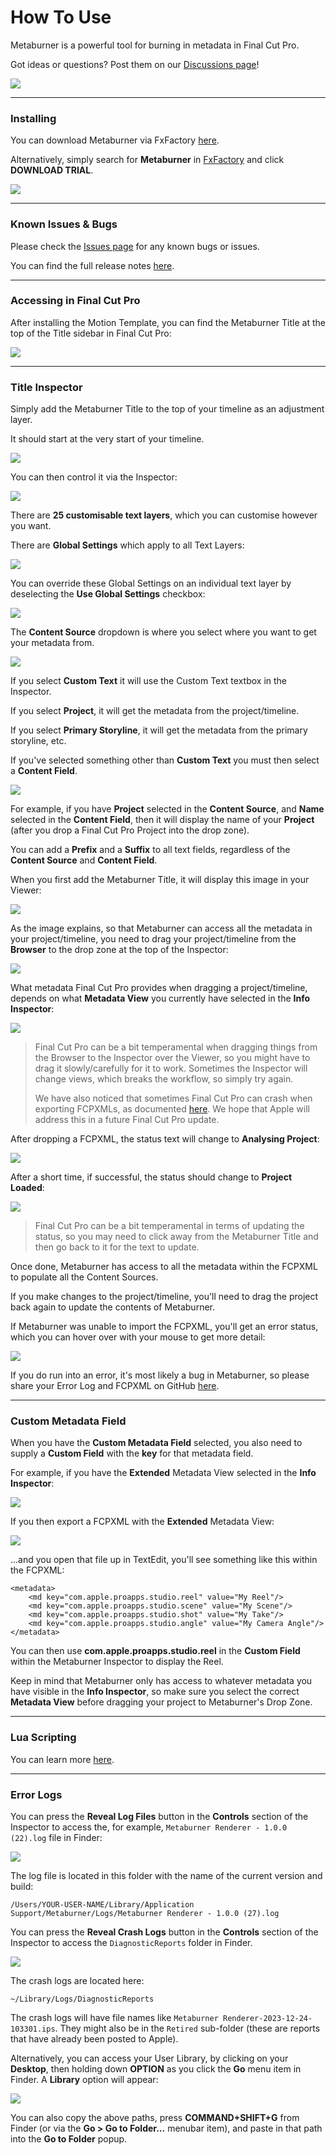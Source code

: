 # How To Use

Metaburner is a powerful tool for burning in metadata in Final Cut Pro.

Got ideas or questions? Post them on our [Discussions page](https://github.com/latenitefilms/metaburner/discussions)!

![](/static/metaburner-pro-screenshot.jpeg)

---

### Installing

You can download Metaburner via FxFactory [here](https://fxfactory.com/install/metaburner).

Alternatively, simply search for **Metaburner** in [FxFactory](https://fxfactory.com) and click **DOWNLOAD TRIAL**.

![](static/fxfactory.png)

---

### Known Issues & Bugs

Please check the [Issues page](https://github.com/latenitefilms/metaburner/issues) for any known bugs or issues.

You can find the full release notes [here](/release-notes/).

---

### Accessing in Final Cut Pro

After installing the Motion Template, you can find the Metaburner Title at the top of the Title sidebar in Final Cut Pro:

![](static/title-browser.png)

---

### Title Inspector

Simply add the Metaburner Title to the top of your timeline as an adjustment layer.

It should start at the very start of your timeline.

![](static/timeline.png)

You can then control it via the Inspector:

![](static/inspector.png)

There are **25 customisable text layers**, which you can customise however you want.

There are **Global Settings** which apply to all Text Layers:

![](static/global-settings.png)

You can override these Global Settings on an individual text layer by deselecting the **Use Global Settings** checkbox:

![](static/text-layer.png)

The **Content Source** dropdown is where you select where you want to get your metadata from.

![](static/content-source.png)

If you select **Custom Text** it will use the Custom Text textbox in the Inspector.

If you select **Project**, it will get the metadata from the project/timeline.

If you select **Primary Storyline**, it will get the metadata from the primary storyline, etc.

If you've selected something other than **Custom Text** you must then select a **Content Field**.

![](static/content-field.png)

For example, if you have **Project** selected in the **Content Source**, and **Name** selected in the **Content Field**, then it will display the name of your **Project** (after you drop a Final Cut Pro Project into the drop zone).

You can add a **Prefix** and a **Suffix** to all text fields, regardless of the **Content Source** and **Content Field**.

When you first add the Metaburner Title, it will display this image in your Viewer:

![](static/no-project-loaded.png)

As the image explains, so that Metaburner can access all the metadata in your project/timeline, you need to drag your project/timeline from the **Browser** to the drop zone at the top of the Inspector:

![](static/drop-zone.png)

What metadata Final Cut Pro provides when dragging a project/timeline, depends on what **Metadata View** you currently have selected in the **Info Inspector**:

![](static/metadata-view.png)

> Final Cut Pro can be a bit temperamental when dragging things from the Browser to the Inspector over the Viewer, so you might have to drag it slowly/carefully for it to work. Sometimes the Inspector will change views, which breaks the workflow, so simply try again.
>
> We have also noticed that sometimes Final Cut Pro can crash when exporting FCPXMLs, as documented [here](https://github.com/CommandPost/FCPCafe/issues/307). We hope that Apple will address this in a future Final Cut Pro update.

After dropping a FCPXML, the status text will change to **Analysing Project**:

![](static/loading-fcpxml.png)

After a short time, if successful, the status should change to **Project Loaded**:

![](static/project-loaded.png)

> Final Cut Pro can be a bit temperamental in terms of updating the status, so you may need to click away from the Metaburner Title and then go back to it for the text to update.

Once done, Metaburner has access to all the metadata within the FCPXML to populate all the Content Sources.

If you make changes to the project/timeline, you'll need to drag the project back again to update the contents of Metaburner.

If Metaburner was unable to import the FCPXML, you'll get an error status, which you can hover over with your mouse to get more detail:

![](static/error-in-inspector.png)

If you do run into an error, it's most likely a bug in Metaburner, so please share your Error Log and FCPXML on GitHub [here](https://github.com/latenitefilms/metaburner/issues).

---

### Custom Metadata Field

When you have the **Custom Metadata Field** selected, you also need to supply a **Custom Field** with the **key** for that metadata field.

For example, if you have the **Extended** Metadata View selected in the **Info Inspector**:

![](static/extended-metadata-inspector.png)

If you then export a FCPXML with the **Extended** Metadata View:

![](static/save-extended-metadata.png)

...and you open that file up in TextEdit, you'll see something like this within the FCPXML:

```
<metadata>
    <md key="com.apple.proapps.studio.reel" value="My Reel"/>
    <md key="com.apple.proapps.studio.scene" value="My Scene"/>
    <md key="com.apple.proapps.studio.shot" value="My Take"/>
    <md key="com.apple.proapps.studio.angle" value="My Camera Angle"/>
</metadata>
```

You can then use **com.apple.proapps.studio.reel** in the **Custom Field** within the Metaburner Inspector to display the Reel.

Keep in mind that Metaburner only has access to whatever metadata you have visible in the **Info Inspector**, so make sure you select the correct **Metadata View** before dragging your project to Metaburner's Drop Zone.

---

### Lua Scripting

You can learn more [here](/lua-scripting/).

---

### Error Logs

You can press the **Reveal Log Files** button in the **Controls** section of the Inspector to access the, for example, `Metaburner Renderer - 1.0.0 (22).log` file in Finder:

![](static/reveal-log-files.png)

The log file is located in this folder with the name of the current version and build:

```
/Users/YOUR-USER-NAME/Library/Application Support/Metaburner/Logs/Metaburner Renderer - 1.0.0 (27).log
```

You can press the **Reveal Crash Logs** button in the **Controls** section of the Inspector to access the `DiagnosticReports` folder in Finder.

![](static/reveal-log-files.png)

The crash logs are located here:

```
~/Library/Logs/DiagnosticReports
```

The crash logs will have file names like `Metaburner Renderer-2023-12-24-103301.ips`. They might also be in the `Retired` sub-folder (these are reports that have already been posted to Apple).

Alternatively, you can access your User Library, by clicking on your **Desktop**, then holding down **OPTION** as you click the **Go** menu item in Finder. A **Library** option will appear:

![](static/finder-library.png)

You can also copy the above paths, press **COMMAND+SHIFT+G** from Finder (or via the **Go > Go to Folder...** menubar item), and paste in that path into the **Go to Folder** popup.